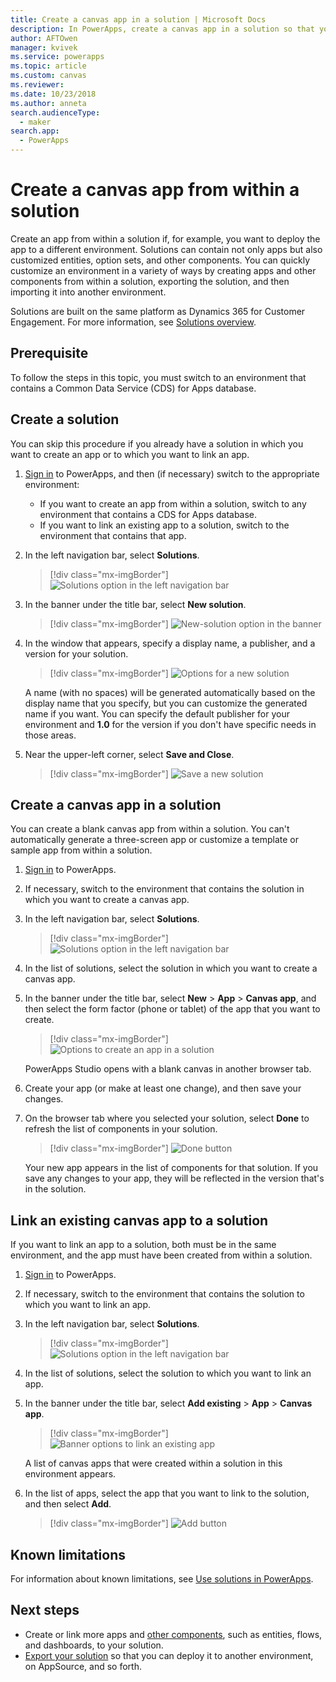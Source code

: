 ```yaml
---
title: Create a canvas app in a solution | Microsoft Docs
description: In PowerApps, create a canvas app in a solution so that you can deploy the app to another environment
author: AFTOwen
manager: kvivek
ms.service: powerapps
ms.topic: article
ms.custom: canvas
ms.reviewer:
ms.date: 10/23/2018
ms.author: anneta
search.audienceType: 
  - maker
search.app: 
  - PowerApps
---
```

# Create a canvas app from within a solution

Create an app from within a solution if, for example, you want to deploy the app to a different environment. Solutions can contain not only apps but also customized entities, option sets, and other components. You can quickly customize an environment in a variety of ways by creating apps and other components from within a solution, exporting the solution, and then importing it into another environment.


<!--note from editor: Isn't it Dynamics 365 Customer Engagement, without the "for"?-->


Solutions are built on the same platform as Dynamics 365 for Customer Engagement. For more information, see [Solutions overview](../common-data-service/solutions-overview.md).

## Prerequisite

To follow the steps in this topic, you must switch to an environment that contains a Common Data Service (CDS) for Apps database.

## Create a solution

You can skip this procedure if you already have a solution in which you want to create an app or to which you want to link an app.

1. [Sign in](https://web.powerapps.com?utm_source=padocs&utm_medium=linkinadoc&utm_campaign=referralsfromdoc) to PowerApps, and then (if necessary) switch to the appropriate environment:

    - If you want to create an app from within a solution, switch to any environment that contains a CDS for Apps database.
    - If you want to link an existing app to a solution, switch to the environment that contains that app.

1. In the left navigation bar, select **Solutions**.

    > [!div class="mx-imgBorder"]
    > ![Solutions option in the left navigation bar](./media/add-app-solution/left-nav.png "Solutions option in the left navigation bar")

1. In the banner under the title bar, select **New solution**.

    > [!div class="mx-imgBorder"]
    > ![New-solution option in the banner](./media/add-app-solution/banner-new-solution.png "New-solution option in the banner")

1. In the window that appears, specify a display name, a publisher, and a version for your solution.

    > [!div class="mx-imgBorder"]
    > ![Options for a new solution](./media/add-app-solution/configure-new-solution.png "Options for a new solution")

    A name (with no spaces) will be generated automatically based on the display name that you specify, but you can customize the generated name if you want. You can specify the default publisher for your environment and **1.0** for the version if you don't have specific needs in those areas.

1. Near the upper-left corner, select **Save and Close**.

    > [!div class="mx-imgBorder"]
    > ![Save a new solution](./media/add-app-solution/save-new-solution.png "Save a new solution")

## Create a canvas app in a solution

You can create a blank canvas app from within a solution. You can't automatically generate a three-screen app or customize a template or sample app from within a solution.

1. [Sign in](https://web.powerapps.com?utm_source=padocs&utm_medium=linkinadoc&utm_campaign=referralsfromdoc) to PowerApps.

1. If necessary, switch to the environment that contains the solution in which you want to create a canvas app.

1. In the left navigation bar, select **Solutions**.

    > [!div class="mx-imgBorder"]
    > ![Solutions option in the left navigation bar](./media/add-app-solution/left-nav.png "Solutions option in the left navigation bar")

1. In the list of solutions, select the solution in which you want to create a canvas app.

1. In the banner under the title bar, select **New** > **App** > **Canvas app**, and then select the form factor (phone or tablet) of the app that you want to create.

    > [!div class="mx-imgBorder"]
    > ![Options to create an app in a solution](./media/add-app-solution/new-option.png "Options to create an app in a solution")

    PowerApps Studio opens with a blank canvas in another browser tab.

1. Create your app (or make at least one change), and then save your changes.

1. On the browser tab where you selected your solution, select **Done** to refresh the list of components in your solution.

    > [!div class="mx-imgBorder"]
    > ![Done button](./media/add-app-solution/done-button.png "Done button")

    Your new app appears in the list of components for that solution. If you save any changes to your app, they will be reflected in the version that's in the solution.

## Link an existing canvas app to a solution

If you want to link an app to a solution, both must be in the same environment, and the app must have been created from within a solution.

1. [Sign in](https://web.powerapps.com?utm_source=padocs&utm_medium=linkinadoc&utm_campaign=referralsfromdoc) to PowerApps.

1. If necessary, switch to the environment that contains the solution to which you want to link an app.

1. In the left navigation bar, select **Solutions**.

    > [!div class="mx-imgBorder"]
    > ![Solutions option in the left navigation bar](./media/add-app-solution/left-nav.png "Solutions option in the left navigation bar")

1. In the list of solutions, select the solution to which you want to link an app.

1. In the banner under the title bar, select **Add existing** > **App** > **Canvas app**.

    > [!div class="mx-imgBorder"]
    > ![Banner options to link an existing app](./media/add-app-solution/add-existing.png "Banner options to link an existing app")

    A list of canvas apps that were created within a solution in this environment appears.

1. In the list of apps, select the app that you want to link to the solution, and then select **Add**.

    > [!div class="mx-imgBorder"]
    > ![Add button](./media/add-app-solution/add-button.png "Add button")

## Known limitations

For information about known limitations, see [Use solutions in PowerApps](../common-data-service/use-solution-explorer.md#known-limitations). 

## Next steps

- Create or link more apps and [other components](../common-data-service/use-solution-explorer.md), such as entities, flows, and dashboards, to your solution.
- [Export your solution](../common-data-service/import-update-export-solutions.md) so that you can deploy it to another environment, on AppSource, and so forth.
